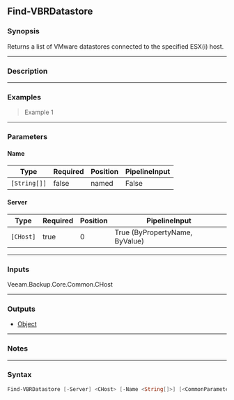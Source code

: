 Find-VBRDatastore
-----------------

### Synopsis
Returns a list of VMware datastores connected to the specified ESX(i) host.

---

### Description

---

### Examples
> Example 1

---

### Parameters
#### **Name**

|Type        |Required|Position|PipelineInput|
|------------|--------|--------|-------------|
|`[String[]]`|false   |named   |False        |

#### **Server**

|Type     |Required|Position|PipelineInput                 |
|---------|--------|--------|------------------------------|
|`[CHost]`|true    |0       |True (ByPropertyName, ByValue)|

---

### Inputs
Veeam.Backup.Core.Common.CHost

---

### Outputs
* [Object](https://learn.microsoft.com/en-us/dotnet/api/System.Object)

---

### Notes

---

### Syntax
```PowerShell
Find-VBRDatastore [-Server] <CHost> [-Name <String[]>] [<CommonParameters>]
```
